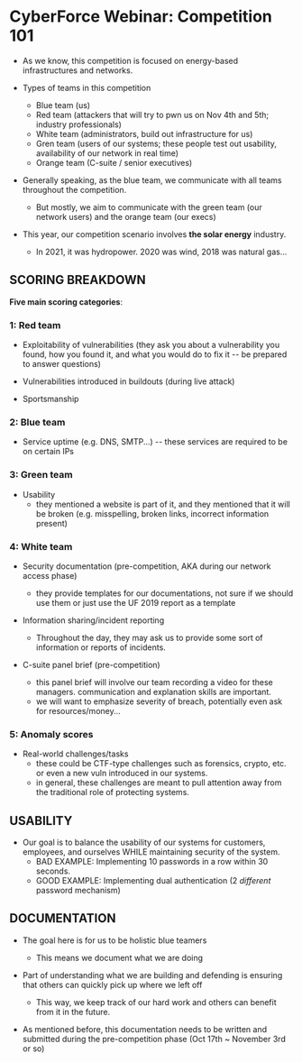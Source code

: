 # CyberForce Webinar: Competition 101

* As we know, this competition is focused on energy-based infrastructures and networks.

* Types of teams in this competition
    - Blue team (us)
    - Red team (attackers that will try to pwn us on Nov 4th and 5th; industry professionals)
    - White team (administrators, build out infrastructure for us)
    - Gren team (users of our systems; these people test out usability, availability of our network in real time)
    - Orange team (C-suite / senior executives)

* Generally speaking, as the blue team, we communicate with all teams throughout the competition.
    - But mostly, we aim to communicate with the green team (our network users) and the orange team (our execs)

* This year, our competition scenario involves __the solar energy__ industry.
    - In 2021, it was hydropower. 2020 was wind, 2018 was natural gas...


## SCORING BREAKDOWN

**Five main scoring categories**:

### 1: Red team
* Exploitability of vulnerabilities (they ask you about a vulnerability you found, how you found it, and what you would do to fix it -- be prepared to answer questions)

* Vulnerabilities introduced in buildouts (during live attack)

* Sportsmanship

### 2: Blue team
* Service uptime (e.g. DNS, SMTP...) -- these services are required to be on certain IPs

### 3: Green team
* Usability
    - they mentioned a website is part of it, and they mentioned that it will be broken (e.g. misspelling, broken links, incorrect information present)

### 4: White team
* Security documentation (pre-competition, AKA during our network access phase)
    - they provide templates for our documentations, not sure if we should use them or just use the UF 2019 report as a template

* Information sharing/incident reporting
    - Throughout the day, they may ask us to provide some sort of information or reports of incidents.

* C-suite panel brief (pre-competition)
    - this panel brief will involve our team recording a video for these managers. communication and explanation skills are important.
    - we will want to emphasize severity of breach, potentially even ask for resources/money...

### 5: Anomaly scores
* Real-world challenges/tasks
    - these could be CTF-type challenges such as forensics, crypto, etc. or even a new vuln introduced in our systems.
    - in general, these challenges are meant to pull attention away from the traditional role of protecting systems.


## USABILITY

* Our goal is to balance the usability of our systems for customers, employees, and ourselves WHILE maintaining security of the system.
    - BAD EXAMPLE: Implementing 10 passwords in a row within 30 seconds.
    - GOOD EXAMPLE: Implementing dual authentication (2 _different_ password mechanism)


## DOCUMENTATION

* The goal here is for us to be holistic blue teamers
    - This means we document what we are doing

* Part of understanding what we are building and defending is ensuring that others can quickly pick up where we left off
    - This way, we keep track of our hard work and others can benefit from it in the future.

* As mentioned before, this documentation needs to be written and submitted during the pre-competition phase (Oct 17th ~ November 3rd or so)
